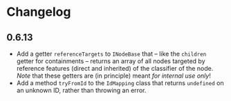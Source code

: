 # Changelog

## 0.6.13

* Add a getter `referenceTargets` to `INodeBase` that – like the `children` getter for containments – returns an array of all nodes targeted by reference features (direct and inherited) of the classifier of the node.
    *Note* that these getters are (in principle) meant *for internal use only*!
* Add a method `tryFromId` to the `IdMapping` class that returns `undefined` on an unknown ID, rather than throwing an error.

